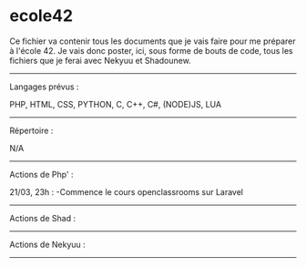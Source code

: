 # ecole42

Ce fichier va contenir tous les documents que je vais faire pour me préparer à l'école 42. Je vais donc poster, ici, sous forme de bouts de code, tous les fichiers que je 
ferai avec Nekyuu et Shadounew.

------------------------------------------------------------------------


Langages prévus : 

PHP, HTML, CSS, PYTHON, C, C++, C#, (NODE)JS, LUA


------------------------------------------------------------------------

Répertoire :

N/A

------------------------------------------------------------------------

Actions de Php' : 

21/03, 23h : 
-Commence le cours openclassrooms sur Laravel

------------------------------------------------------------------------

Actions de Shad : 

------------------------------------------------------------------------

Actions de Nekyuu : 

------------------------------------------------------------------------
